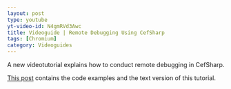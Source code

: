 ```yaml
---
layout: post
type: youtube
yt-video-id: N4gmRVd3Awc
title: Videoguide | Remote Debugging Using CefSharp
tags: [Chromium]
category: Videoguides
---
```

A new videotutorial explains how to conduct remote debugging in CefSharp.

[This post](http://www.cefsharptutorials.com/Injecting-NET-Object-into-JavaScript-in-CefSharp/) contains the code examples and the text version of this tutorial.
